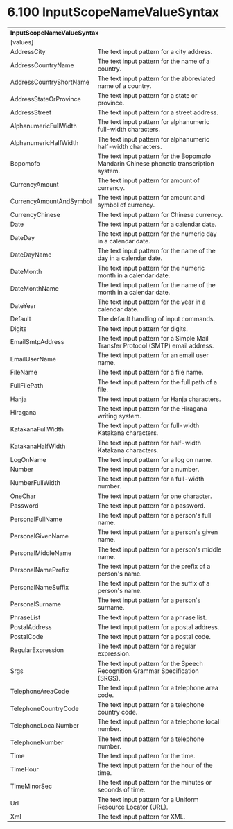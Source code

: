 <html dir="LTR" xmlns:mshelp="http://msdn.microsoft.com/mshelp" xmlns:ddue="http://ddue.schemas.microsoft.com/authoring/2003/5" xmlns:xlink="http://www.w3.org/1999/xlink" xmlns:tool="http://www.microsoft.com/tooltip">

<body>
 <input type="hidden" id="userDataCache" class="userDataStyle">
 <input type="hidden" id="hiddenScrollOffset">
 <img id="dropDownImage" style="display:none; height:0; width:0;" src="../local/drpdown.gif">
 <img id="dropDownHoverImage" style="display:none; height:0; width:0;" src="../local/drpdown_orange.gif">
 <img id="collapseImage" style="display:none; height:0; width:0;" src="../local/collapse.gif">
 <img id="expandImage" style="display:none; height:0; width:0;" src="../local/exp.gif">
 <img id="collapseAllImage" style="display:none; height:0; width:0;" src="../local/collall.gif">
 <img id="expandAllImage" style="display:none; height:0; width:0;" src="../local/expall.gif">
 <img id="copyImage" style="display:none; height:0; width:0;" src="../local/copycode.gif">
 <img id="copyHoverImage" style="display:none; height:0; width:0;" src="../local/copycodeHighlight.gif">
 <div id="header"><h1 class="heading">6.100 InputScopeNameValueSyntax</h1></div>

 <div id="mainSection">
 <div id="mainBody">
 <div id="allHistory" class="saveHistory" onsave="saveAll()" onload="loadAll()"></div>
 <p xmlns:wsd="http://wsdev.schemas.microsoft.com/authoring/2008/2" xmlns:msxsl="urn:schemas-microsoft-com:xslt" xmlns:script="urn:script" xmlns:build="urn:build">
 </p>
 <div id="sectionSection0" class="section" name="collapseableSection">
 <content xmlns="http://ddue.schemas.microsoft.com/authoring/2003/5" xmlns:wsd="http://wsdev.schemas.microsoft.com/authoring/2008/2" xmlns:msxsl="urn:schemas-microsoft-com:xslt" xmlns:script="urn:script" xmlns:build="urn:build">
 </content>
 </div>
 <div id="sectionSection1" class="section" name="collapseableSection">
 <content xmlns="http://ddue.schemas.microsoft.com/authoring/2003/5" xmlns:wsd="http://wsdev.schemas.microsoft.com/authoring/2008/2" xmlns:msxsl="urn:schemas-microsoft-com:xslt" xmlns:script="urn:script" xmlns:build="urn:build">
 <table class="ProtocolAuthoredTable" xmlns="">
 <tr><td colspan="2">
 <b>InputScopeNameValueSyntax</b> </td>
 </tr>
 <tr><td><div class="indent0">[values]</div></td>
 <td></td>
 </tr>
 <tr><td><div class="indent2">AddressCity</div></td>
 <td>The text input pattern for a city address.</td>
 </tr>
 <tr><td><div class="indent2">AddressCountryName</div></td>
 <td>The text input pattern for the name of a country.</td>
 </tr>
 <tr><td><div class="indent2">AddressCountryShortName</div></td>
 <td>The text input pattern for the abbreviated name of a country.</td>
 </tr>
 <tr><td><div class="indent2">AddressStateOrProvince</div></td>
 <td>The text input pattern for a state or province.</td>
 </tr>
 <tr><td><div class="indent2">AddressStreet</div></td>
 <td>The text input pattern for a street address.</td>
 </tr>
 <tr><td><div class="indent2">AlphanumericFullWidth</div></td>
 <td>The text input pattern for alphanumeric full-width characters.</td>
 </tr>
 <tr><td><div class="indent2">AlphanumericHalfWidth</div></td>
 <td>The text input pattern for alphanumeric half-width characters.</td>
 </tr>
 <tr><td><div class="indent2">Bopomofo</div></td>
 <td>The text input pattern for the Bopomofo Mandarin Chinese phonetic transcription system.</td>
 </tr>
 <tr><td><div class="indent2">CurrencyAmount</div></td>
 <td>The text input pattern for amount of currency.</td>
 </tr>
 <tr><td><div class="indent2">CurrencyAmountAndSymbol</div></td>
 <td>The text input pattern for amount and symbol of currency.</td>
 </tr>
 <tr><td><div class="indent2">CurrencyChinese</div></td>
 <td>The text input pattern for Chinese currency.</td>
 </tr>
 <tr><td><div class="indent2">Date</div></td>
 <td>The text input pattern for a calendar date.</td>
 </tr>
 <tr><td><div class="indent2">DateDay</div></td>
 <td>The text input pattern for the numeric day in a calendar date.</td>
 </tr>
 <tr><td><div class="indent2">DateDayName</div></td>
 <td>The text input pattern for the name of the day in a calendar date.</td>
 </tr>
 <tr><td><div class="indent2">DateMonth</div></td>
 <td>The text input pattern for the numeric month in a calendar date.</td>
 </tr>
 <tr><td><div class="indent2">DateMonthName</div></td>
 <td>The text input pattern for the name of the month in a calendar date.</td>
 </tr>
 <tr><td><div class="indent2">DateYear</div></td>
 <td>The text input pattern for the year in a calendar date.</td>
 </tr>
 <tr><td><div class="indent2">Default</div></td>
 <td>The default handling of input commands.</td>
 </tr>
 <tr><td><div class="indent2">Digits</div></td>
 <td>The text input pattern for digits.</td>
 </tr>
 <tr><td><div class="indent2">EmailSmtpAddress</div></td>
 <td>The text input pattern for a Simple Mail Transfer Protocol (SMTP) email address.</td>
 </tr>
 <tr><td><div class="indent2">EmailUserName</div></td>
 <td>The text input pattern for an email user name.</td>
 </tr>
 <tr><td><div class="indent2">FileName</div></td>
 <td>The text input pattern for a file name.</td>
 </tr>
 <tr><td><div class="indent2">FullFilePath</div></td>
 <td>The text input pattern for the full path of a file.</td>
 </tr>
 <tr><td><div class="indent2">Hanja</div></td>
 <td>The text input pattern for Hanja characters.</td>
 </tr>
 <tr><td><div class="indent2">Hiragana</div></td>
 <td>The text input pattern for the Hiragana writing system.</td>
 </tr>
 <tr><td><div class="indent2">KatakanaFullWidth</div></td>
 <td>The text input pattern for full-width Katakana characters.</td>
 </tr>
 <tr><td><div class="indent2">KatakanaHalfWidth</div></td>
 <td>The text input pattern for half-width Katakana characters.</td>
 </tr>
 <tr><td><div class="indent2">LogOnName</div></td>
 <td>The text input pattern for a log on name.</td>
 </tr>
 <tr><td><div class="indent2">Number</div></td>
 <td>The text input pattern for a number.</td>
 </tr>
 <tr><td><div class="indent2">NumberFullWidth</div></td>
 <td>The text input pattern for a full-width number.</td>
 </tr>
 <tr><td><div class="indent2">OneChar</div></td>
 <td>The text input pattern for one character.</td>
 </tr>
 <tr><td><div class="indent2">Password</div></td>
 <td>The text input pattern for a password.</td>
 </tr>
 <tr><td><div class="indent2">PersonalFullName</div></td>
 <td>The text input pattern for a person's full name.</td>
 </tr>
 <tr><td><div class="indent2">PersonalGivenName</div></td>
 <td>The text input pattern for a person's given name.</td>
 </tr>
 <tr><td><div class="indent2">PersonalMiddleName</div></td>
 <td>The text input pattern for a person's middle name.</td>
 </tr>
 <tr><td><div class="indent2">PersonalNamePrefix</div></td>
 <td>The text input pattern for the prefix of a person's name.</td>
 </tr>
 <tr><td><div class="indent2">PersonalNameSuffix</div></td>
 <td>The text input pattern for the suffix of a person's name.</td>
 </tr>
 <tr><td><div class="indent2">PersonalSurname</div></td>
 <td>The text input pattern for a person's surname.</td>
 </tr>
 <tr><td><div class="indent2">PhraseList</div></td>
 <td>The text input pattern for a phrase list.</td>
 </tr>
 <tr><td><div class="indent2">PostalAddress</div></td>
 <td>The text input pattern for a postal address.</td>
 </tr>
 <tr><td><div class="indent2">PostalCode</div></td>
 <td>The text input pattern for a postal code.</td>
 </tr>
 <tr><td><div class="indent2">RegularExpression</div></td>
 <td>The text input pattern for a regular expression.</td>
 </tr>
 <tr><td><div class="indent2">Srgs</div></td>
 <td>The text input pattern for the Speech Recognition Grammar Specification (SRGS).</td>
 </tr>
 <tr><td><div class="indent2">TelephoneAreaCode</div></td>
 <td>The text input pattern for a telephone area code.</td>
 </tr>
 <tr><td><div class="indent2">TelephoneCountryCode</div></td>
 <td>The text input pattern for a telephone country code.</td>
 </tr>
 <tr><td><div class="indent2">TelephoneLocalNumber</div></td>
 <td>The text input pattern for a telephone local number.</td>
 </tr>
 <tr><td><div class="indent2">TelephoneNumber</div></td>
 <td>The text input pattern for a telephone number.</td>
 </tr>
 <tr><td><div class="indent2">Time</div></td>
 <td>The text input pattern for the time.</td>
 </tr>
 <tr><td><div class="indent2">TimeHour</div></td>
 <td>The text input pattern for the hour of the time.</td>
 </tr>
 <tr><td><div class="indent2">TimeMinorSec</div></td>
 <td>The text input pattern for the minutes or seconds of time.</td>
 </tr>
 <tr><td><div class="indent2">Url</div></td>
 <td>The text input pattern for a Uniform Resource Locator (URL).</td>
 </tr>
 <tr><td><div class="indent2">Xml</div></td>
 <td>The text input pattern for XML.</td>
 </tr>
</table>
 </content>
 </div>
 <!--[if gte IE 5]>
 <tool:tip element="languageFilterToolTip" avoidmouse="false"/>
 <![endif]-->
 </div>
 <a name="feedback"></a><span></span>
 </div>
</body></html>
